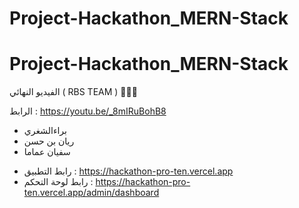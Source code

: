 ﻿# Project-Hackathon_MERN-Stack
# Project-Hackathon_MERN-Stack


الفيديو النهائي ( RBS TEAM )
🔻🔻🔻

الرابط : https://youtu.be/_8mIRuBohB8 

- براءالشغري
- ريان بن حسن
- سفيان عماما


* رابط التطبيق : https://hackathon-pro-ten.vercel.app
* رابط لوحة التحكم : https://hackathon-pro-ten.vercel.app/admin/dashboard

